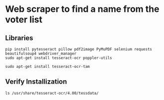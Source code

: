 # Web scraper to find a name from the voter list

## Libraries 

```
pip install pytesseract pillow pdf2image PyMuPDF selenium requests beautifulsoup4 webdriver_manager
sudo apt-get install tesseract-ocr poppler-utils
```

```
sudo apt-get install tesseract-ocr-tam
```

## Verify Installization 

```
ls /usr/share/tesseract-ocr/4.00/tessdata/
```
